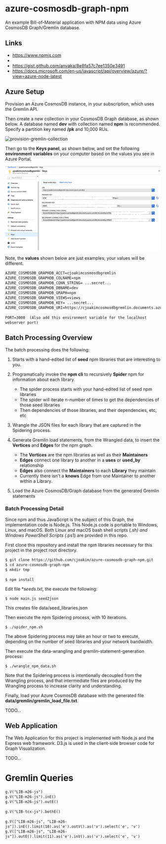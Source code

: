 # azure-cosmosdb-graph-npm

An example Bill-of-Material application with NPM data using Azure CosmosDB Graph/Gremlin database.

## Links

- https://www.npmjs.com
- 
- https://gist.github.com/anvaka/8e8fa57c7ee1350e3491
- https://docs.microsoft.com/en-us/javascript/api/overview/azure/?view=azure-node-latest


## Azure Setup

Provision an Azure CosmosDB instance, in your subscription, which uses the Gremlin API.

Then create a new collection in your CosmosDB Graph database, as shown below.
A database named **dev** with collection named **npm** is recommended.
Specify a partition key named **/pk** and 10,000 RUs.

![provision-gremlin-collection](provision-gremlin-collection.png)

Then go to the **Keys panel**, as shown below, and set the following **environment variables** 
on your computer based on the values you see in Azure Portal.

![gremlin-keys-panel](img/gremlin-keys-panel.png)

Note, the **values** shown below are just examples; your values will be different.

```
AZURE_COSMOSDB_GRAPHDB_ACCT=cjoakimcosmosdbgremlin
AZURE_COSMOSDB_GRAPHDB_COLNAME=npm
AZURE_COSMOSDB_GRAPHDB_CONN_STRING= ...secret...
AZURE_COSMOSDB_GRAPHDB_DBNAME=dev
AZURE_COSMOSDB_GRAPHDB_GRAPH=npm
AZURE_COSMOSDB_GRAPHDB_VIEWS=views
AZURE_COSMOSDB_GRAPHDB_KEY= ...secret...
AZURE_COSMOSDB_GRAPHDB_URI=https://cjoakimcosmosdbgremlin.documents.azure.com:443/

PORT=3000  (Also add this environment variable for the localhost webserver port)
```



## Batch Processing Overview

The batch processing does the following:
1) Starts with a hand-edited list of **seed** npm libraries that are interesting to you.

2) Programatically invoke the **npm cli** to recursively **Spider** npm for information about each library.
   - The spider process starts with your hand-edited list of seed npm libraries
   - The spider will iterate n-number of times to get the dependencies of those seed libraries
   - Then dependencies of those libraries, and their dependencies, etc, etc

3) Wrangle the JSON files for each library that are captured in the Spidering process.

4) Generate Gremlin load statements, from the Wrangled data, to insert the **Vertices** and **Edges** for the npm graph.
   - The **Vertices** are the npm libraries as well as their **Maintainers**
   - **Edges** connect one library to another in a **uses** or **used_by** relationship
   - **Edges** also connect the **Maintainers** to each **Library** they maintain
   - Currently there isn't a **knows** Edge from one Maintainer to another within a Library.

5) Load the Azure CosmosDB/Graph database from the generated Gremlin statements

### Batch Processing Detail

Since npm and thus JavaScript is the subject of this Graph, the implementation code is Node.js.
This Node.js code is portable to Windows, Linux, and macOS.  Both Linux and macOS bash shell 
scripts (*.sh) and Windows PowerShell Scripts (*.ps1) are provided in this repo.

First clone this repository and install the npm libraries necessary for this project
in the project root directory.
```
$ git clone https://github.com/cjoakim/azure-cosmosdb-graph-npm.git
$ cd azure-cosmosdb-graph-npm
$ mkdir tmp

$ npm install 
```

Edit file **seeds.txt*, the execute the following:
```
$ node main.js seed2json
```
This creates file data/seed_libraries.json

Then execute the npm Spidering process, with 10 iterations.
```
$ ./spider_npm.sh
```

The above Spidering process may take an hour or two to execute, depending on the number
of seed libraries and your network bandwidth.

Then execute the data-wrangling and gremlin-statement-generation process:
```
$ ./wrangle_npm_data.sh
```

Note that the Spidering process is intentionally decoupled from the Wrangling process,
and that intermediate files are produced by the Wrangling process to increase clarity
and understanding.

Finally, load your Azure CosmosDB database with the generated file **data/gremlin/gremlin_load_file.txt**.

TODO...

## Web Application

The Web Application for this project is implemented with Node.js and the Express
web framework.  D3.js is used in the client-side browser code for Graph Visualization.

TODO...

# Gremlin Queries

```
g.V("LIB-m26-js")
g.V("LIB-m26-js").inE()
g.V("LIB-m26-js").outE()

g.V("LIB-tcx-js").bothE()

g.V(["LIB-m26-js", "LIB-m26-js"]).inE().limit(10).as('e').outV().as('v').select('e', 'v') 
g.V(["LIB-m26-js", "LIB-m26-js"]).outE().limit(11).as('e').inV().as('v').select('e', 'v') 

```
